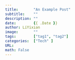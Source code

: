```yaml
---
title:       "An Example Post"
subtitle:    ""
description: ""
date:        {{ .Date }}
author: LiYixian
image:       ""
tags:        ["tag1", "tag2"]
categories:  ["Tech" ]
URL: 
math: False
---
```

